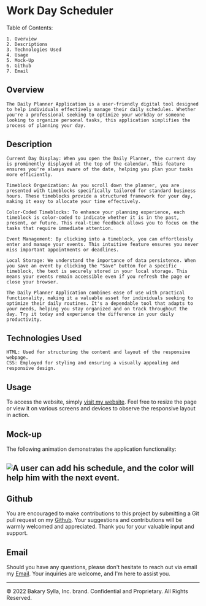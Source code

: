 # Work Day Scheduler

Table of Contents:

    1. Overview
    2. Descriptions
    3. Technologies Used
    4. Usage
    5. Mock-Up
    6. Github
    7. Email

## Overview

`The Daily Planner Application is a user-friendly digital tool designed to help individuals effectively manage their daily schedules. Whether you're a professional seeking to optimize your workday or someone looking to organize personal tasks, this application simplifies the process of planning your day.`

## Description

```
Current Day Display: When you open the Daily Planner, the current day is prominently displayed at the top of the calendar. This feature ensures you're always aware of the date, helping you plan your tasks more efficiently.

Timeblock Organization: As you scroll down the planner, you are presented with timeblocks specifically tailored for standard business hours. These timeblocks provide a structured framework for your day, making it easy to allocate your time effectively.

Color-Coded Timeblocks: To enhance your planning experience, each timeblock is color-coded to indicate whether it is in the past, present, or future. This real-time feedback allows you to focus on the tasks that require immediate attention.

Event Management: By clicking into a timeblock, you can effortlessly enter and manage your events. This intuitive feature ensures you never miss important appointments or deadlines.

Local Storage: We understand the importance of data persistence. When you save an event by clicking the "Save" button for a specific timeblock, the text is securely stored in your local storage. This means your events remain accessible even if you refresh the page or close your browser.

The Daily Planner Application combines ease of use with practical functionality, making it a valuable asset for individuals seeking to optimize their daily routines. It's a dependable tool that adapts to your needs, helping you stay organized and on track throughout the day. Try it today and experience the difference in your daily productivity.

```

## Technologies Used

```
HTML: Used for structuring the content and layout of the responsive webpage.
CSS: Employed for styling and ensuring a visually appealing and responsive design.
```

## Usage

To access the website, simply [visit my website](https://abou2022.github.io/WorkDaySchedule/). Feel free to resize the page or view it on various screens and devices to observe the responsive layout in action.

## Mock-up

The following animation demonstrates the application functionality:

## ![A user can add his schedule, and the color will help him with the next event.](./Assets/Untitled_%20Aug%2019,%202022%205_51%20PM.gif)

## Github

You are encouraged to make contributions to this project by submitting a Git pull request on my [Github](https://github.com/Abou2022/WorkDaySchedule). Your suggestions and contributions will be warmly welcomed and appreciated. Thank you for your valuable input and support.

## Email

Should you have any questions, please don't hesitate to reach out via email my [Email](mailto:syllabakary2002@gmail.com). Your inquiries are welcome, and I'm here to assist you.

---

© 2022 Bakary Sylla, Inc. brand. Confidential and Proprietary. All Rights Reserved.

